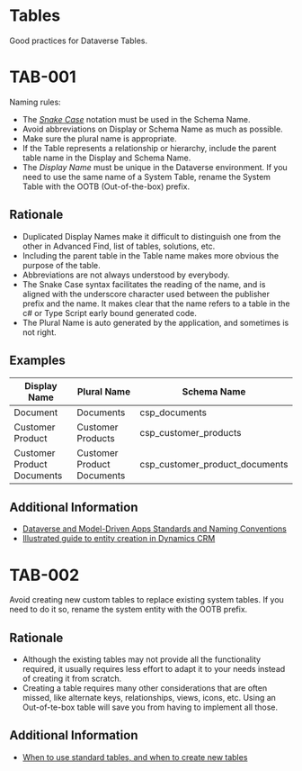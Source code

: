 # Tables

Good practices for Dataverse Tables. 

# TAB-001

Naming rules:

- The [*Snake Case*](https://en.wikipedia.org/wiki/Snake_case) notation must be used in the Schema Name.
- Avoid abbreviations on Display or Schema Name as much as possible.
- Make sure the plural name is appropriate. 
- If the Table represents a relationship or hierarchy, include the parent table name in the Display and Schema Name.
- The *Display Name* must be unique in the Dataverse environment. If you need to use the same name of a System Table, rename the System Table with the OOTB (Out-of-the-box) prefix. 

## Rationale 

- Duplicated Display Names make it difficult to distinguish one from the other in Advanced Find, list of tables, solutions, etc.
- Including the parent table in the Table name makes more obvious the purpose of the table. 
- Abbreviations are not always understood by everybody.
- The Snake Case syntax facilitates the reading of the name, and is aligned with the underscore character used between the publisher prefix and the name. It makes clear that the name refers to a table in the c# or Type Script early bound generated code.
- The Plural Name is auto generated by the application, and sometimes is not right.

## Examples

| Display Name               | Plural Name                | Schema Name                    |
| -------------------------- | -------------------------- | ------------------------------ |
| Document                   | Documents                  | csp_documents                  |
| Customer Product           | Customer Products          | csp_customer_products          |
| Customer Product Documents | Customer Product Documents | csp_customer_product_documents |

## Additional Information
- [Dataverse and Model-Driven Apps Standards and Naming Conventions](https://docs.microsoft.com/en-us/microsoft-365/community/cds-and-model-driven-apps-standards-and-naming-conventions)
- [Illustrated guide to entity creation in Dynamics CRM](https://crmtipoftheday.com/646/illustrated-guide-to-entity-creation-in-dynamics-crm)

# TAB-002

Avoid creating new custom tables to replace existing system tables. If you need to do it so, rename the system entity with the OOTB prefix.

## Rationale

- Although the existing tables may not provide all the functionality required, it usually requires less effort to adapt it to your needs instead of creating it from scratch. 
- Creating a table requires many other considerations that are often missed, like alternate keys, relationships, views, icons, etc. Using an Out-of-te-box table will save you from having to implement all those. 

## Additional Information
- [When to use standard tables, and when to create new tables](https://docs.microsoft.com/en-us/learn/modules/get-started-with-powerapps-common-data-service/2-learn-about-entities)
